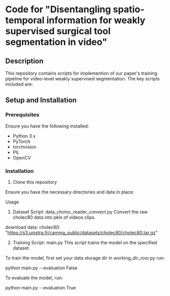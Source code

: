 # Code for "Disentangling spatio-temporal information for weakly supervised surgical tool segmentation in video"

## Description

This repository contains scripts for implemention of our paper's training pipeline for video-level weakly supervised segmentation. The key scripts included are:

 

## Setup and Installation

### Prerequisites

Ensure you have the following installed:
- Python 3.x
- PyTorch
- torchvision
- PIL
- OpenCV

### Installation

1. Clone this repository 
 
 Ensure you have the necessary directories and data in place:
 
Usage
1. Dataset Script: data_choloc_reader_convect.py
Convert the raw cholec80 data into pkls of videos clips.

download data:
cholec80: "https://s3.unistra.fr/camma_public/datasets/cholec80/cholec80.tar.gz"
 

2. Training Script: main.py
This script trains the  model on the specified dataset. 
 

To train the model, 
first set your data storage dir in working_dir_roor.py 
run:

python main.py --evaluation False


To evaluate the model, run:

python main.py --evaluation True

 
